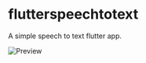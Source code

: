 # flutterspeechtotext

A simple speech to text flutter app.


![Preview](/Users/mayssaalwaoui/flutter-speech-to-text/flutterspeechtotext/assets/preview.png)